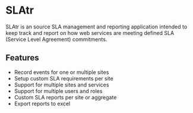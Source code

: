 SLAtr
=====

SLAtr is an source SLA management and reporting application intended to keep track and report on how web services are meeting defined SLA (Service Level Agreement) commitments.

Features
--------

- Record events for one or multiple sites
- Setup custom SLA requirements per site
- Support for multiple sites and services
- Support for multiple users and roles
- Custom SLA reports per site or aggregate
- Export reports to excel

